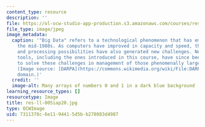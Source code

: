 ```yaml
---
content_type: resource
description: ''
file: https://ol-ocw-studio-app-production.s3.amazonaws.com/courses/res-ll-005-mathematics-of-big-data-and-machine-learning-january-iap-2020/7311378c6e1194415d5bb278083d4987_res-ll-005iap20.jpg
file_type: image/jpeg
image_metadata:
  caption: '"Big Data" refers to a technological phenomenon that has emerged since
    the mid-1980s. As computers have improved in capacity and speed, the greater storage
    and processing possibilities have also generated new challenges. New analytical
    tools, including the ones introduced in this course, have since been developed
    to solve these challenges in management of those phenomenally large data sets.
    (Image source: [DARPA](https://commons.wikimedia.org/wiki/File:DARPA_Big_Data.jpg)/public
    domain.)'
  credit: ''
  image-alt: Many arrays of numbers 0 and 1 in a dark blue background
learning_resource_types: []
resourcetype: Image
title: res-ll-005iap20.jpg
type: OCWImage
uid: 7311378c-6e11-9441-5d5b-b278083d4987
---
```

